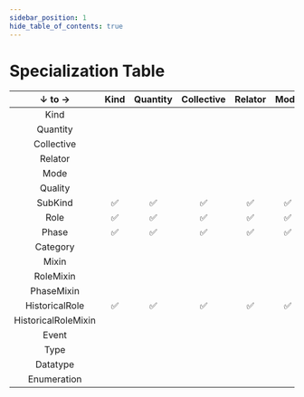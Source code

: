 ```yaml
---
sidebar_position: 1
hide_table_of_contents: true
---
```


# Specialization Table

↓ to →|Kind|Quantity|Collective|Relator|Mode|Quality|SubKind|Role|Phase|Category|Mixin|RoleMixin|PhaseMixin|HistoricalRole|HistoricalRoleMixin|Event|Type|Datatype|Enumeration
:--:|:--:|:--:|:--:|:--:|:--:|:--:|:--:|:--:|:--:|:--:|:--:|:--:|:--:|:--:|:--:|:--:|:--:|:--:|:--:|
Kind||||||||||✅|✅|||||||||
Quantity||||||||||✅|✅|||||||||
Collective||||||||||✅|✅|||||||||
Relator||||||||||✅|✅|||||||||
Mode||||||||||✅|✅|||||||||
Quality||||||||||✅|✅|||||||||
SubKind|✅|✅|✅|✅|✅|✅|✅|||✅|✅|||||||||
Role|✅|✅|✅|✅|✅|✅|✅|✅|✅|✅|✅|✅|✅|✅|✅||✅|||
Phase|✅|✅|✅|✅|✅|✅|✅||✅|✅|✅||✅||||✅|||
Category||||||||||✅|✅|||||||||
Mixin||||||||||✅|✅|||||||||
RoleMixin||||||||||✅|✅|✅|✅||✅|||||
PhaseMixin||||||||||✅|✅||✅|||||||
HistoricalRole|✅|✅|✅|✅|✅|✅|✅|||✅|✅|||✅|✅||✅|||
HistoricalRoleMixin||||||||||✅|✅||||✅|||||
Event||||||||||||||||✅||||
Type|||||||||||||||||✅|||
Datatype||||||||||||||||||✅||
Enumeration|||||||||||||||||||✅|
